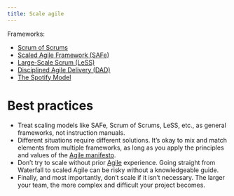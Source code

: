 ```yaml
---
title: Scale agile
---
```

Frameworks:
- [Scrum of Scrums](agile-project-management/scrum-of-scrums.md)
- [Scaled Agile Framework (SAFe)](agile-project-management/scaled-agile-framework-safe.md)
- [Large-Scale Scrum (LeSS)](agile-project-management/large-scale-scrum-less.md)
- [Disciplined Agile Delivery (DAD)](agile-project-management/disciplined-agile-delivery-dad.md)
- [The Spotify Model](agile-project-management/the-spotify-model.md)


# Best practices
- Treat scaling models like SAFe, Scrum of Scrums, LeSS, etc., as general frameworks, not instruction manuals. 
- Different situations require different solutions. It’s okay to mix and match elements from multiple frameworks, as long as you apply the principles and values of the [Agile manifesto](agile-project-management/agile-manifesto.md).
- Don’t try to scale without prior [Agile](agile-project-management/agile.md) experience. Going straight from Waterfall to scaled Agile can be risky without a knowledgeable guide.
- Finally, and most importantly, don’t scale if it isn’t necessary. The larger your team, the more complex and difficult your project becomes. 